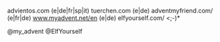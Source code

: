 advientos.com (e|de|fr|sp|it)
tuerchen.com (e|de)
adventmyfriend.com/ (e|fr|de)
www.myadvent.net/en (e|de)
elfyourself.com/ <;-)*

@my_advent
@ElfYourself
